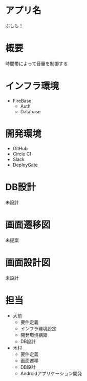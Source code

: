 # アプリ名
ぶしも！
# 概要    
時間帯によって音量を制御する

# インフラ環境
- FireBase
    - Auth
    - Database

# 開発環境
- GitHub
- Circle CI
- Slack
- DeployGate

# DB設計
未設計

# 画面遷移図
未提案

# 画面設計図
未設計

# 担当
- 大前
    - 要件定義
    - インフラ環境設定
    - 開発環境構築
    - DB設計
- 木村
    - 要件定義
    - 画面遷移
    - DB設計
    - Androidアプリケーション開発
    






